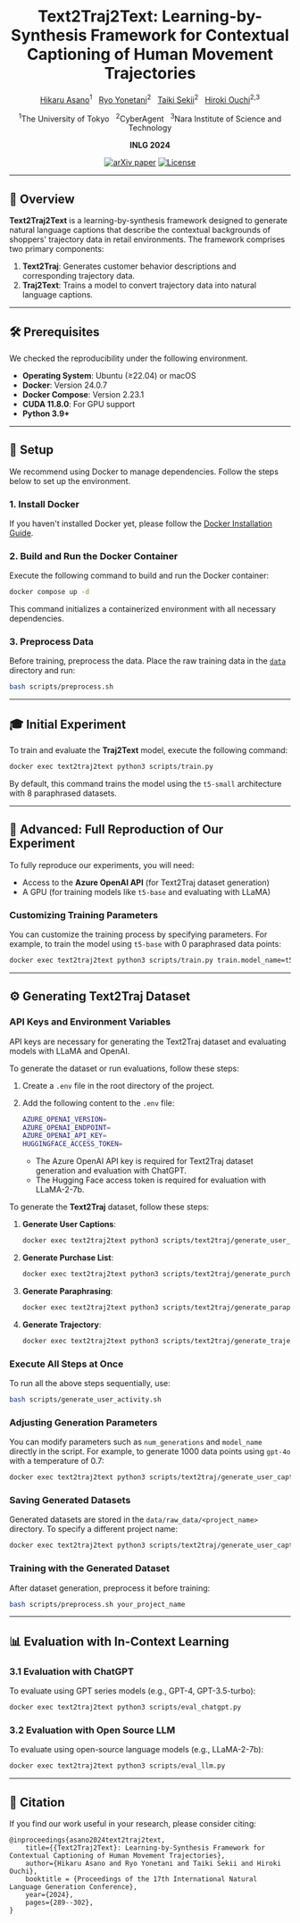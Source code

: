 <div align="center">
<h1>Text2Traj2Text: Learning-by-Synthesis Framework for Contextual Captioning of Human Movement Trajectories</h3>

<p align="center">
    <a href="https://hikaruasano.github.io/">Hikaru Asano</a><sup>1</sup> &nbsp;
    <a href="https://yonetaniryo.github.io/">Ryo Yonetani</a><sup>2</sup> &nbsp;
    <a href="https://scholar.google.co.jp/citations?user=7dLBoF0AAAAJ&hl=ja">Taiki Sekii</a><sup>2</sup> &nbsp;
    <a href="https://hiroki13.github.io/">Hiroki Ouchi</a><sup>2,3</sup>
</p>

<p align="center">
    <sup>1</sup>The University of Tokyo &nbsp;
    <sup>2</sup>CyberAgent &nbsp;
    <sup>3</sup>Nara Institute of Science and Technology
</p>

<p align="center">
    <strong>INLG 2024</strong>
</p>

<p align="center">
    <a href="https://arxiv.org/abs/2409.12670"><img src="https://img.shields.io/badge/arXiv-paper-orange" alt="arXiv paper"></a>
    <a href="https://opensource.org/licenses/Apache-2.0"><img src="https://img.shields.io/badge/License-Apache_2.0-blue.svg" alt="License"></a>
</p>

</div>

---

## 📌 Overview

**Text2Traj2Text** is a learning-by-synthesis framework designed to generate natural language captions that describe the contextual backgrounds of shoppers' trajectory data in retail environments. The framework comprises two primary components:

1. **Text2Traj**: Generates customer behavior descriptions and corresponding trajectory data.
2. **Traj2Text**: Trains a model to convert trajectory data into natural language captions.

---

## 🛠 Prerequisites
We checked the reproducibility under the following environment.
- **Operating System**: Ubuntu (≥22.04) or macOS
- **Docker**: Version 24.0.7
- **Docker Compose**: Version 2.23.1
- **CUDA 11.8.0**: For GPU support
- **Python 3.9+**

---

## 🔧 Setup

We recommend using Docker to manage dependencies. Follow the steps below to set up the environment.

### 1. Install Docker

If you haven't installed Docker yet, please follow the [Docker Installation Guide](https://docs.docker.com/get-docker/).

### 2. Build and Run the Docker Container
Execute the following command to build and run the Docker container:

```bash
docker compose up -d
```

This command initializes a containerized environment with all necessary dependencies.

### 3. Preprocess Data

Before training, preprocess the data. Place the raw training data in the [`data`](./data/) directory and run:

```bash
bash scripts/preprocess.sh
```

---

## 🎓 Initial Experiment

To train and evaluate the **Traj2Text** model, execute the following command:

```bash
docker exec text2traj2text python3 scripts/train.py
```

By default, this command trains the model using the `t5-small` architecture with 8 paraphrased datasets.

---

## 🚀 Advanced: Full Reproduction of Our Experiment

To fully reproduce our experiments, you will need:

- Access to the **Azure OpenAI API** (for Text2Traj dataset generation)
- A GPU (for training models like `t5-base` and evaluating with LLaMA)

### Customizing Training Parameters

You can customize the training process by specifying parameters. For example, to train the model using `t5-base` with 0 paraphrased data points:

```bash
docker exec text2traj2text python3 scripts/train.py train.model_name=t5-base dataset.num_paraphrase=0
```

---

## ⚙️ Generating Text2Traj Dataset

### API Keys and Environment Variables

API keys are necessary for generating the Text2Traj dataset and evaluating models with LLaMA and OpenAI.

To generate the dataset or run evaluations, follow these steps:

1. Create a `.env` file in the root directory of the project.
2. Add the following content to the `.env` file:

   ```bash
   AZURE_OPENAI_VERSION=
   AZURE_OPENAI_ENDPOINT=
   AZURE_OPENAI_API_KEY=
   HUGGINGFACE_ACCESS_TOKEN=
   ```

   - The Azure OpenAI API key is required for Text2Traj dataset generation and evaluation with ChatGPT.
   - The Hugging Face access token is required for evaluation with LLaMA-2-7b.

To generate the **Text2Traj** dataset, follow these steps:

1. **Generate User Captions**:

   ```bash
   docker exec text2traj2text python3 scripts/text2traj/generate_user_captions.py
   ```

2. **Generate Purchase List**:

   ```bash
   docker exec text2traj2text python3 scripts/text2traj/generate_purchase_list.py
   ```

3. **Generate Paraphrasing**:

   ```bash
   docker exec text2traj2text python3 scripts/text2traj/generate_paraphrasing.py
   ```

4. **Generate Trajectory**:

   ```bash
   docker exec text2traj2text python3 scripts/text2traj/generate_trajectory.py
   ```

### Execute All Steps at Once

To run all the above steps sequentially, use:

```bash
bash scripts/generate_user_activity.sh
```

### Adjusting Generation Parameters

You can modify parameters such as `num_generations` and `model_name` directly in the script. For example, to generate 1000 data points using `gpt-4o` with a temperature of 0.7:

```bash
docker exec text2traj2text python3 scripts/text2traj/generate_user_captions.py num_generations=1000 model_name=gpt-4o temperature=0.7
```

### Saving Generated Datasets

Generated datasets are stored in the `data/raw_data/<project_name>` directory. To specify a different project name:

```bash
docker exec text2traj2text python3 scripts/text2traj/generate_user_captions.py project_name=your_project_name
```

### Training with the Generated Dataset

After dataset generation, preprocess it before training:

```bash
bash scripts/preprocess.sh your_project_name
```

---

## 📊 Evaluation with In-Context Learning

### 3.1 Evaluation with ChatGPT

To evaluate using GPT series models (e.g., GPT-4, GPT-3.5-turbo):

```bash
docker exec text2traj2text python3 scripts/eval_chatgpt.py
```

### 3.2 Evaluation with Open Source LLM

To evaluate using open-source language models (e.g., LLaMA-2-7b):

```bash
docker exec text2traj2text python3 scripts/eval_llm.py
```

---

## 📄 Citation

If you find our work useful in your research, please consider citing:

```
@inproceedings{asano2024text2traj2text,
    title={{Text2Traj2Text}: Learning-by-Synthesis Framework for Contextual Captioning of Human Movement Trajectories},
    author={Hikaru Asano and Ryo Yonetani and Taiki Sekii and Hiroki Ouchi},
    booktitle = {Proceedings of the 17th International Natural Language Generation Conference},
    year={2024},
    pages={289--302},
}
```
